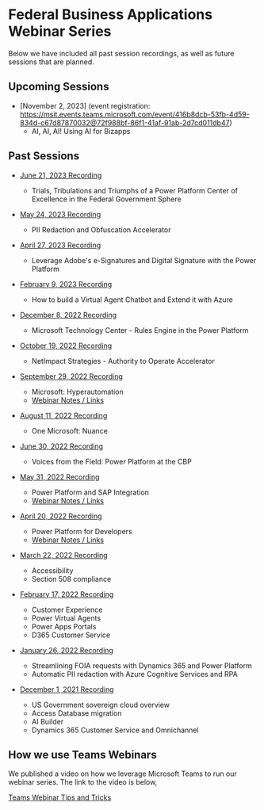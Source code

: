# Federal Business Applications Webinar Series
Below we have included all past session recordings, as well as future sessions that are planned.  

## Upcoming Sessions

* [November 2, 2023] (event registration: https://msit.events.teams.microsoft.com/event/416b8dcb-53fb-4d59-834d-c67d87870032@72f988bf-86f1-41af-91ab-2d7cd011db47)
	* AI, AI, AI! Using AI for Bizapps
 
## Past Sessions

* [June 21, 2023 Recording](https://youtu.be/VU3EzlHuGPM)
	* Trials, Tribulations and Triumphs of a Power Platform Center of Excellence in the Federal Government Sphere

* [May 24, 2023 Recording](https://youtu.be/tkCY1Fj2A9M)
	* PII Redaction and Obfuscation Accelerator

* [April 27, 2023 Recording](https://youtu.be/HX9enNzfv0k)
	* Leverage Adobe's e-Signatures and Digital Signature with the Power Platform

* [February 9, 2023 Recording](https://youtu.be/WcSjCOhu0Wk)
	* How to build a Virtual Agent Chatbot and Extend it with Azure

* [December 8, 2022 Recording](https://youtu.be/OvncrX4gS8Q)
	* Microsoft Technology Center - Rules Engine in the Power Platform

* [October 19, 2022 Recording](https://youtu.be/U6QEMicjQUI)
	* NetImpact Strategies - Authority to Operate Accelerator
	
* [September 29, 2022 Recording](https://youtu.be/q-ms1kKSAvo)
	* Microsoft:  Hyperautomation
	* [Webinar Notes / Links](20220929)

* [August 11, 2022 Recording](https://youtu.be/LGVkCga8kO8)
	* One Microsoft:  Nuance

* [June 30, 2022 Recording](https://youtu.be/GwgTNn4ChlQ)
	* Voices from the Field:  Power Platform at the CBP
	
* [May 31, 2022 Recording](https://youtu.be/Z_oH3E7JJvg)
	* Power Platform and SAP Integration
	* [Webinar Notes / Links](20220531/README.md)

* [April 20, 2022 Recording](https://youtu.be/YgR0njqMxnU)
	* Power Platform for Developers
	* [Webinar Notes / Links](20220420/README.md)
 
* [March 22, 2022 Recording](https://youtu.be/ZlbyuP12zr4)
	* Accessibility
	* Section 508 compliance

* [February 17, 2022 Recording](https://youtu.be/OENTM5aiEU0)
 	* Customer Experience
 	* Power Virtual Agents
 	* Power Apps Portals
 	* D365 Customer Service
 
* [January 26, 2022 Recording](https://youtu.be/TqYwKbiEC54)
 	* Streamlining FOIA requests with Dynamics 365 and Power Platform 
 	* Automatic PII redaction with Azure Cognitive Services and RPA

* [December 1, 2021 Recording](https://youtu.be/hHyyfl8TiA8)
	* US Government sovereign cloud overview 
	* Access Database migration 
	* AI Builder
	* Dynamics 365 Customer Service and Omnichannel

## How we use Teams Webinars
We published a video on how we leverage Microsoft Teams to run our webinar series.  The link to the video is below,

[Teams Webinar Tips and Tricks](https://youtu.be/Geu3wvoDh6s)
